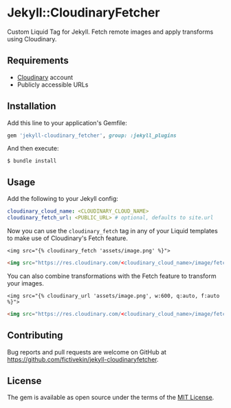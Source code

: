 # Jekyll::CloudinaryFetcher

Custom Liquid Tag for Jekyll. Fetch remote images and apply transforms using Cloudinary.

## Requirements

- [Cloudinary](https://cloudinary.com/) account
- Publicly accessible URLs

## Installation

Add this line to your application's Gemfile:

```ruby
gem 'jekyll-cloudinary_fetcher', group: :jekyll_plugins
```

And then execute:

    $ bundle install

## Usage

Add the following to your Jekyll config:

```YAML
cloudinary_cloud_name: <CLOUDINARY_CLOUD_NAME>
cloudinary_fetch_url: <PUBLIC_URL> # optional, defaults to site.url
```

Now you can use the `cloudinary_fetch` tag in any of your Liquid templates to 
make use of Cloudinary's Fetch feature.

```Liquid
<img src="{% cloudinary_fetch 'assets/image.png' %}">
```
```HTML
<img src="https://res.cloudinary.com/<cloudinary_cloud_name>/image/fetch/<cloudinary_fetch_url>/image.png">
```

You can also combine transformations with the Fetch feature to transform your images.

```Liquid
<img src="{% cloudinary_url 'assets/image.png', w:600, q:auto, f:auto %}">
```
```HTML
<img src="https://res.cloudinary.com/<cloudinary_cloud_name>/image/fetch/w_600,q_auto,f_auto/<cloudinary_fetch_url>/image.png">
```

## Contributing

Bug reports and pull requests are welcome on GitHub at https://github.com/fictivekin/jekyll-cloudinaryfetcher.

## License

The gem is available as open source under the terms of the [MIT License](https://opensource.org/licenses/MIT).
